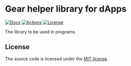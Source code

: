 # Gear helper library for dApps

[![Docs][docs_badge]][docs_href]
[![Actions][actions_badge]][actions_url]
[![License][lic_badge]][lic_href]

[docs_badge]: https://img.shields.io/badge/Docs-online-5023dd
[docs_href]: https://dapps.gear.rs/gear_lib

[actions_badge]: https://img.shields.io/github/actions/workflow/status/gear-dapps/gear-lib/ci.yml?label=CI
[actions_url]: https://github.com/gear-dapps/gear-lib/actions/workflows/build.yml

[lic_badge]: https://img.shields.io/badge/License-MIT-success
[lic_href]: LICENSE

The library to be used in programs.

## License

The source code is licensed under the [MIT license](LICENSE).
